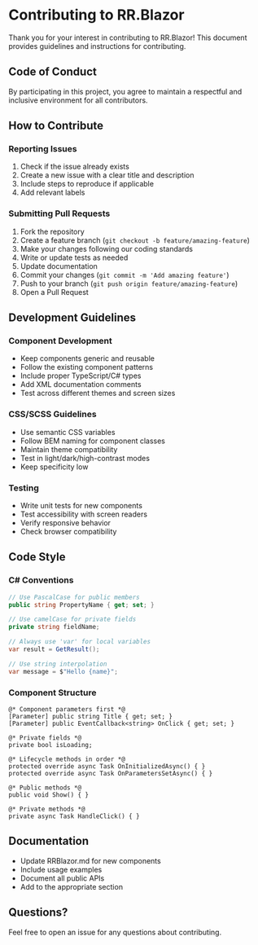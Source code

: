 # Contributing to RR.Blazor

Thank you for your interest in contributing to RR.Blazor! This document provides guidelines and instructions for contributing.

## Code of Conduct

By participating in this project, you agree to maintain a respectful and inclusive environment for all contributors.

## How to Contribute

### Reporting Issues

1. Check if the issue already exists
2. Create a new issue with a clear title and description
3. Include steps to reproduce if applicable
4. Add relevant labels

### Submitting Pull Requests

1. Fork the repository
2. Create a feature branch (`git checkout -b feature/amazing-feature`)
3. Make your changes following our coding standards
4. Write or update tests as needed
5. Update documentation
6. Commit your changes (`git commit -m 'Add amazing feature'`)
7. Push to your branch (`git push origin feature/amazing-feature`)
8. Open a Pull Request

## Development Guidelines

### Component Development

- Keep components generic and reusable
- Follow the existing component patterns
- Include proper TypeScript/C# types
- Add XML documentation comments
- Test across different themes and screen sizes

### CSS/SCSS Guidelines

- Use semantic CSS variables
- Follow BEM naming for component classes
- Maintain theme compatibility
- Test in light/dark/high-contrast modes
- Keep specificity low

### Testing

- Write unit tests for new components
- Test accessibility with screen readers
- Verify responsive behavior
- Check browser compatibility

## Code Style

### C# Conventions

```csharp
// Use PascalCase for public members
public string PropertyName { get; set; }

// Use camelCase for private fields
private string fieldName;

// Always use 'var' for local variables
var result = GetResult();

// Use string interpolation
var message = $"Hello {name}";
```

### Component Structure

```razor
@* Component parameters first *@
[Parameter] public string Title { get; set; }
[Parameter] public EventCallback<string> OnClick { get; set; }

@* Private fields *@
private bool isLoading;

@* Lifecycle methods in order *@
protected override async Task OnInitializedAsync() { }
protected override async Task OnParametersSetAsync() { }

@* Public methods *@
public void Show() { }

@* Private methods *@
private async Task HandleClick() { }
```

## Documentation

- Update RRBlazor.md for new components
- Include usage examples
- Document all public APIs
- Add to the appropriate section

## Questions?

Feel free to open an issue for any questions about contributing.
